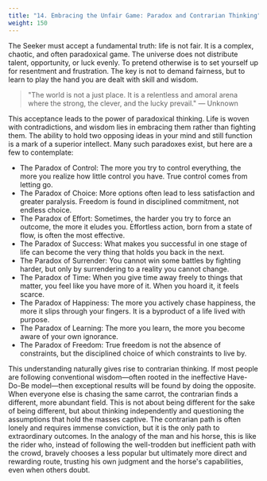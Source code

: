 ```yaml
---
title: "14. Embracing the Unfair Game: Paradox and Contrarian Thinking"
weight: 150
---
```


The Seeker must accept a fundamental truth: life is not fair. It is a complex, chaotic, and often paradoxical game. The universe does not distribute talent, opportunity, or luck evenly. To pretend otherwise is to set yourself up for resentment and frustration. The key is not to demand fairness, but to learn to play the hand you are dealt with skill and wisdom.

> "The world is not a just place. It is a relentless and amoral arena where the strong, the clever, and the lucky prevail."
— Unknown

This acceptance leads to the power of paradoxical thinking. Life is woven with contradictions, and wisdom lies in embracing them rather than fighting them. The ability to hold two opposing ideas in your mind and still function is a mark of a superior intellect. Many such paradoxes exist, but here are a few to contemplate:

- The Paradox of Control: The more you try to control everything, the more you realize how little control you have. True control comes from letting go.
- The Paradox of Choice: More options often lead to less satisfaction and greater paralysis. Freedom is found in disciplined commitment, not endless choice.
- The Paradox of Effort: Sometimes, the harder you try to force an outcome, the more it eludes you. Effortless action, born from a state of flow, is often the most effective.
- The Paradox of Success: What makes you successful in one stage of life can become the very thing that holds you back in the next.
- The Paradox of Surrender: You cannot win some battles by fighting harder, but only by surrendering to a reality you cannot change.
- The Paradox of Time: When you give time away freely to things that matter, you feel like you have more of it. When you hoard it, it feels scarce.
- The Paradox of Happiness: The more you actively chase happiness, the more it slips through your fingers. It is a byproduct of a life lived with purpose.
- The Paradox of Learning: The more you learn, the more you become aware of your own ignorance.
- The Paradox of Freedom: True freedom is not the absence of constraints, but the disciplined choice of which constraints to live by.

This understanding naturally gives rise to contrarian thinking. If most people are following conventional wisdom—often rooted in the ineffective Have-Do-Be model—then exceptional results will be found by doing the opposite. When everyone else is chasing the same carrot, the contrarian finds a different, more abundant field. This is not about being different for the sake of being different, but about thinking independently and questioning the assumptions that hold the masses captive. The contrarian path is often lonely and requires immense conviction, but it is the only path to extraordinary outcomes. In the analogy of the man and his horse, this is like the rider who, instead of following the well-trodden but inefficient path with the crowd, bravely chooses a less popular but ultimately more direct and rewarding route, trusting his own judgment and the horse's capabilities, even when others doubt.